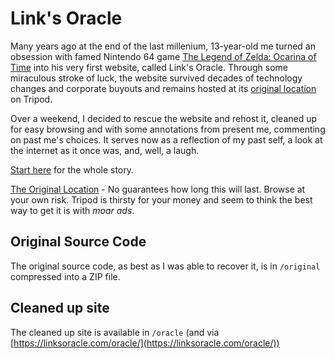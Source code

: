 # Link's Oracle

Many years ago at the end of the last millenium, 13-year-old me turned an obsession with famed Nintendo 64 game [The Legend of Zelda: Ocarina of Time](https://en.wikipedia.org/wiki/The_Legend_of_Zelda:_Ocarina_of_Time) into his very first website, called Link's Oracle. Through some miraculous stroke of luck, the website survived decades of technology changes and corporate buyouts and remains hosted at its [original location](https://ganon4.tripod.com/oracle.html) on Tripod.

Over a weekend, I decided to rescue the website and rehost it, cleaned up for easy browsing and with some annotations from present me, commenting on past me's choices. It serves now as a reflection of my past self, a look at the internet as it once was, and, well, a laugh.

[Start here](https://linksoracle.com) for the whole story.

[The Original Location](https://ganon4.tripod.com/oracle.html) - No guarantees how long this will last. Browse at your own risk. Tripod is thirsty for your money and seem to think the best way to get it is with _moar ads_.

## Original Source Code

The original source code, as best as I was able to recover it, is in `/original` compressed into a ZIP file.

## Cleaned up site

The cleaned up site is available in `/oracle` (and via [https://linksoracle.com/oracle/](https://linksoracle.com/oracle/))
